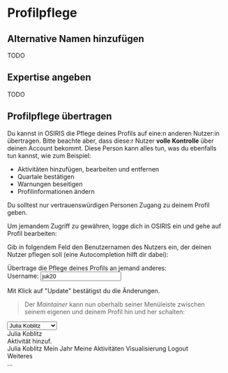 # Profilpflege

## Alternative Namen hinzufügen

TODO

## Expertise angeben

TODO

## Profilpflege übertragen

Du kannst in OSIRIS die Pflege deines Profils auf eine:n anderen Nutzer:in übertragen.
Bitte beachte aber, dass diese:r Nutzer **volle Kontrolle** über deinen Account bekommt. Diese Person kann alles tun, was du ebenfalls tun kannst, wie zum Beispiel:

- Aktivitäten hinzufügen, bearbeiten und entfernen
- Quartale bestätigen
- Warnungen beseitigen
- Profilinformationen ändern

Du solltest nur vertrauenswürdigen Personen Zugang zu deinem Profil geben.

Um jemandem Zugriff zu gewähren, logge dich in OSIRIS ein und gehe auf Profil bearbeiten:

<div class="demo">
    <div class="btn-group btn-group-lg">
        <span class="btn" data-toggle="tooltip" data-title="Aktivität hinzufügen">
            <i class="icon-activity-plus text-osiris ph-fw"></i>
        </span>
        <span class="btn" data-toggle="tooltip" data-title="Mein Jahr">
            <i class="ph ph-calendar text-success ph-fw"></i>
        </span>
        <span class="btn" data-toggle="tooltip" data-title="Meine Aktivitäten ">
            <i class="icon-activity-user text-primary ph-fw"></i>
        </span>
        <span class="btn active" data-toggle="tooltip" data-title="Bearbeite Profil">
            <i class="ph ph-user-list text-muted ph-fw"></i>
        </span>
        <span class="btn" data-toggle="tooltip" data-title="Meine Errungenschaften">
            <i class="ph ph-trophy text-signal ph-fw"></i>
        </span>
        <span class="btn" data-toggle="tooltip" data-title="Mein Koautoren-Netzwerk">
            <i class="ph ph-chart-network text-osiris ph-fw"></i>
        </span>
    </div>
</div>


Gib in folgendem Feld den Benutzernamen des Nutzers ein, der deinen Nutzer pflegen soll (eine
Autocompletion hilft dir dabei):
<div class="demo">
    <div class="alert alert-danger">
        <div class="title">
            Übertrage die Pflege deines Profils an jemand anderes:
        </div>
        <div class="form-group form-inline mb-0">
            <label for="maintenance">Username:</label>
            <input type="text" list="user-list" name="values[maintenance]" id="maintenance"
                class="form-control" value="juk20">
        </div>
    </div>
</div>

Mit Klick auf "Update" bestätigst du die Änderungen.


> Der *Maintainer* kann nun oberhalb seiner Menüleiste zwischen seinem eigenen und deinem Profil hin und her schalten:

<div class="w-300 demo">
    <div class="sidebar-menu position-static">
        <div action="" class="content">
            <select class="form-control">
                <option value="juk20">Julia Koblitz</option>
                <option value="dok21">Dominic Koblitz</option>
            </select>
        </div>
        <div class="sidebar-title">
            Julia Koblitz
        </div>
        <div class="cta">
            <a class="btn primary " style="border-radius:2rem">
                <i class="icon-activity-plus mr-10" aria-hidden="true"></i>
                Aktivität hinzuf. 
            </a>
        </div>
        <a class="sidebar-link sidebar-link-osiris with-icon ">
            <i class="ph ph-user-graduate" aria-hidden="true"></i>
            Julia Koblitz </a>
        <a class="sidebar-link sidebar-link-osiris with-icon ">
            <i class="ph ph-calendar" aria-hidden="true"></i>
            Mein Jahr </a>
        <a class="sidebar-link sidebar-link-osiris with-icon ">
            <i class="icon-activity-user" aria-hidden="true"></i>
            Meine Aktivitäten </a>
        <a class="sidebar-link sidebar-link-osiris with-icon ">
            <i class="ph ph-chart-network" aria-hidden="true"></i>
            Visualisierung </a>
        <a class="sidebar-link with-icon mt-10">
            <i class="ph ph-right-from-bracket" aria-hidden="true"></i>
            Logout
        </a>
        <div class="sidebar-title">
            Weiteres </div>
        <div class="content">
            ...
        </div>
    </div>
</div>